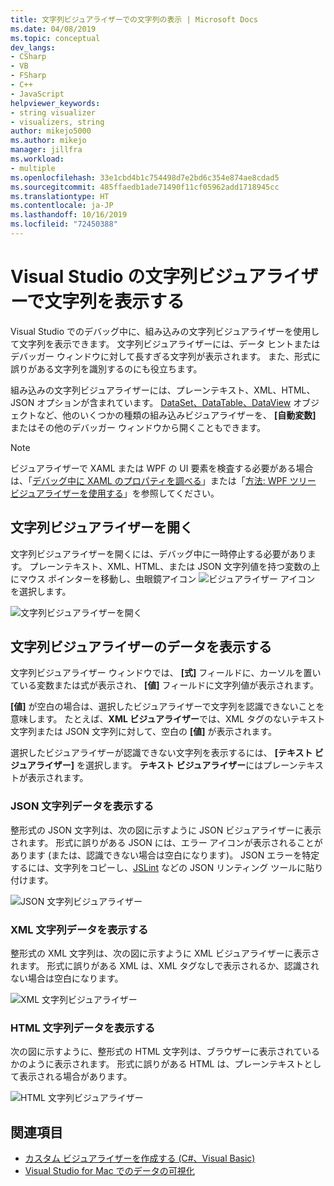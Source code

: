 ```yaml
---
title: 文字列ビジュアライザーでの文字列の表示 | Microsoft Docs
ms.date: 04/08/2019
ms.topic: conceptual
dev_langs:
- CSharp
- VB
- FSharp
- C++
- JavaScript
helpviewer_keywords:
- string visualizer
- visualizers, string
author: mikejo5000
ms.author: mikejo
manager: jillfra
ms.workload:
- multiple
ms.openlocfilehash: 33e1cbd4b1c754498d7e2bd6c354e874ae8cdad5
ms.sourcegitcommit: 485ffaedb1ade71490f11cf05962add1718945cc
ms.translationtype: HT
ms.contentlocale: ja-JP
ms.lasthandoff: 10/16/2019
ms.locfileid: "72450388"
---
```

# <a name="view-strings-in-a-string-visualizer-in-visual-studio"></a>Visual Studio の文字列ビジュアライザーで文字列を表示する

Visual Studio でのデバッグ中に、組み込みの文字列ビジュアライザーを使用して文字列を表示できます。 文字列ビジュアライザーには、データ ヒントまたはデバッガー ウィンドウに対して長すぎる文字列が表示されます。 また、形式に誤りがある文字列を識別するのにも役立ちます。

組み込みの文字列ビジュアライザーには、プレーンテキスト、XML、HTML、JSON オプションが含まれています。 [DataSet、DataTable、DataView](../debugger/dataset-visualizer-dialog-box.md) オブジェクトなど、他のいくつかの種類の組み込みビジュアライザーを、 **[自動変数]** またはその他のデバッガー ウィンドウから開くこともできます。

> [!NOTE]
> ビジュアライザーで XAML または WPF の UI 要素を検査する必要がある場合は、「[デバッグ中に XAML のプロパティを調べる](../xaml-tools/inspect-xaml-properties-while-debugging.md)」または「[方法: WPF ツリー ビジュアライザーを使用する](../debugger/how-to-use-the-wpf-tree-visualizer.md)」を参照してください。

## <a name="open-a-string-visualizer"></a>文字列ビジュアライザーを開く

文字列ビジュアライザーを開くには、デバッグ中に一時停止する必要があります。 プレーンテキスト、XML、HTML、または JSON 文字列値を持つ変数の上にマウス ポインターを移動し、虫眼鏡アイコン ![ビジュアライザー アイコン](../debugger/media/dbg-tips-visualizer-icon.png "ビジュアライザー アイコン") を選択します。

![文字列ビジュアライザーを開く](../debugger/media/dbg-tips-string-visualizers.png "文字列ビジュアライザーを開く")

## <a name="view-string-visualizer-data"></a>文字列ビジュアライザーのデータを表示する

文字列ビジュアライザー ウィンドウでは、 **[式]** フィールドに、カーソルを置いている変数または式が表示され、 **[値]** フィールドに文字列値が表示されます。

**[値]** が空白の場合は、選択したビジュアライザーで文字列を認識できないことを意味します。 たとえば、**XML ビジュアライザー**では、XML タグのないテキスト文字列または JSON 文字列に対して、空白の **[値]** が表示されます。

選択したビジュアライザーが認識できない文字列を表示するには、 **[テキスト ビジュアライザー]** を選択します。 **テキスト ビジュアライザー**にはプレーンテキストが表示されます。

### <a name="view-json-string-data"></a>JSON 文字列データを表示する

整形式の JSON 文字列は、次の図に示すように JSON ビジュアライザーに表示されます。 形式に誤りがある JSON には、エラー アイコンが表示されることがあります (または、認識できない場合は空白になります)。 JSON エラーを特定するには、文字列をコピーし、[JSLint](https://www.jslint.com/) などの JSON リンティング ツールに貼り付けます。

![JSON 文字列ビジュアライザー](../debugger/media/dbg-tips-string-visualizer-json.png "JSON 文字列ビジュアライザー")

### <a name="view-xml-string-data"></a>XML 文字列データを表示する

整形式の XML 文字列は、次の図に示すように XML ビジュアライザーに表示されます。 形式に誤りがある XML は、XML タグなしで表示されるか、認識されない場合は空白になります。

![XML 文字列ビジュアライザー](../debugger/media/dbg-string-visualizers-xml.png "XML 文字列ビジュアライザー")

### <a name="view-html-string-data"></a>HTML 文字列データを表示する

次の図に示すように、整形式の HTML 文字列は、ブラウザーに表示されているかのように表示されます。 形式に誤りがある HTML は、プレーンテキストとして表示される場合があります。

![HTML 文字列ビジュアライザー](../debugger/media/dbg-string-visualizers-html.png "HTML 文字列ビジュアライザー")

## <a name="see-also"></a>関連項目

- [カスタム ビジュアライザーを作成する (C#、Visual Basic)](../debugger/create-custom-visualizers-of-data.md)
- [Visual Studio for Mac でのデータの可視化](/visualstudio/mac/data-visualizations)